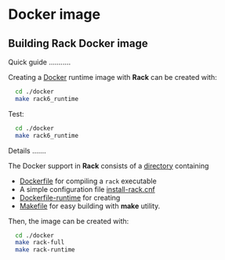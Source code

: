 
Docker image
============


Building Rack Docker image
--------------------------

Quick guide
...........

Creating a [Docker](https://docs.docker.com) runtime image with **Rack** can be created with:

```bash
  cd ./docker
  make rack6_runtime
```

Test:

```bash
  cd ./docker
  make rack6_runtime
```


Details
.......

The Docker support in **Rack** consists of a [directory](./) containing 

- [Dockerfile](./Dockerfile) for compiling a ``rack`` executable
- A simple configuration file [install-rack.cnf](install-rack.cnf)
- [Dockerfile-runtime](./Dockerfile-runtime) for creating 
- [Makefile](./Makefile) for easy building with **make** utility.


Then, the image can be created with:

```bash
  cd ./docker
  make rack-full
  make rack-runtime
```
